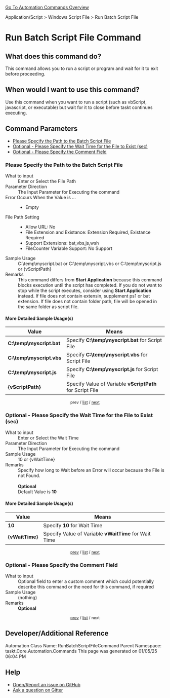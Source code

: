 <!--TITLE: Run Batch Script File Command -->
<!-- SUBTITLE: a command in the Application/Script group. -->
[Go To Automation Commands Overview](/automation-commands.md)


Application/Script &gt; Windows Script File &gt; Run Batch Script File


# Run Batch Script File Command


## What does this command do?
This command allows you to run a script or program and wait for it to exit before proceeding.


## When would I want to use this command?
Use this command when you want to run a script (such as vbScript, javascript, or executable) but wait for it to close before taskt continues executing.


<a id="param_list"></a>
## Command Parameters
- [Please Specify the Path to the Batch Script File](#param_0)
- [Optional - Please Specify the Wait Time for the File to Exist (sec)](#param_1)
- [Optional - Please Specify the Comment Field](#param_2)


<a id="param_0"></a>
### Please Specify the Path to the Batch Script File


<dl>
<dt>What to input</dt><dd>Enter or Select the File Path</dd>
<dt>Parameter Direction</dt><dd>The Input Parameter for Executing the command</dd>
<dt>Error Occurs When the Value is ...</dt><dd><ul>
<li>Empty</li>
</ul></dd>
<dt>File Path Setting</dt><dd><ul><li>Allow URL: No</li><li>File Extension and Existance: Extension Required, Existance Required</li><li>Support Extensions: bat,vbs,js,wsh</li><li>FileCounter Variable Support: No Support</li></ul></dd>
<dt>Sample Usage</dt><dd>C:\temp\myscript.bat or C:\temp\myscript.vbs or C:\temp\myscript.js or {vScriptPath}</dd>
<dt>Remarks</dt><dd>This command differs from <strong>Start Application</strong> because this command blocks execution until the script has completed. If you do not want to stop while the script executes, consider using <strong>Start Application</strong> instead.
If file does not contain extensin, supplement ps1 or bat extension.
If file does not contain folder path, file will be opened in the same folder as script file.</dd>
</dl>




#### More Detailed Sample Usage(s)
| Value | Means |
|---|---|
| <strong>C:\temp\myscript.bat</strong> | Specify **C:\temp\myscript.bat** for Script File |
| <strong>C:\temp\myscript.vbs</strong> | Specify **C:\temp\myscript.vbs** for Script File |
| <strong>C:\temp\myscript.js</strong> | Specify **C:\temp\myscript.js** for Script File |
| <strong>{vScriptPath}</strong> | Specify Value of Variable **vScriptPath** for Script File |


<div style="font-size: 90%; text-align: center">


prev / [list](#param_list) / [next](#param_1)


</div>


<a id="param_1"></a>
### Optional - Please Specify the Wait Time for the File to Exist (sec)


<dl>
<dt>What to input</dt><dd>Enter or Select the Wait Time</dd>
<dt>Parameter Direction</dt><dd>The Input Parameter for Executing the command</dd>
<dt>Sample Usage</dt><dd>10 or {vWaitTime}</dd>
<dt>Remarks</dt><dd>Specify how long to Wait before an Error will occur because the File is not Found.<br><br>
<strong>Optional</strong><br>Default Value is <strong>10</strong></dd>
</dl>




#### More Detailed Sample Usage(s)
| Value | Means |
|---|---|
| <strong>10</strong> | Specify **10** for Wait Time |
| <strong>{vWaitTime}</strong> | Specify Value of Variable **vWaitTime** for Wait Time |


<div style="font-size: 90%; text-align: center">


[prev](#param_1) / [list](#param_list) / [next](#param_2)


</div>


<a id="param_2"></a>
### Optional - Please Specify the Comment Field


<dl>
<dt>What to input</dt><dd>Optional field to enter a custom comment which could potentially describe this command or the need for this command, if required</dd>
<dt>Sample Usage</dt><dd>(nothing)</dd>
<dt>Remarks</dt><dd><strong>Optional</strong><br></dd>
</dl>




<div style="font-size: 90%; text-align: center">


[prev](#param_2) / [list](#param_list) / next


</div>


## Developer/Additional Reference
Automation Class Name: RunBatchScriptFileCommand
Parent Namespace: taskt.Core.Automation.Commands
This page was generated on 01/05/25 06:04 PM


## Help
- [Open/Report an issue on GitHub](https://github.com/rcktrncn/taskt/issues/new)
- [Ask a question on Gitter](https://gitter.im/taskt-rpa/Lobby)
